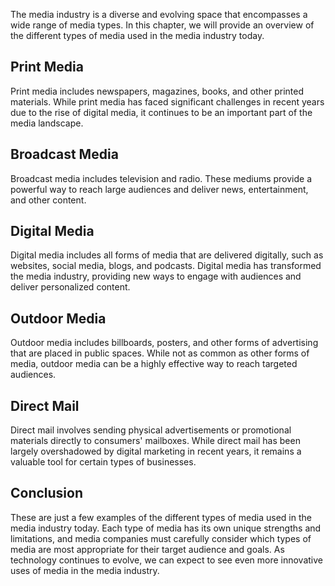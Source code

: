 

The media industry is a diverse and evolving space that encompasses a wide range of media types. In this chapter, we will provide an overview of the different types of media used in the media industry today.

Print Media
-----------

Print media includes newspapers, magazines, books, and other printed materials. While print media has faced significant challenges in recent years due to the rise of digital media, it continues to be an important part of the media landscape.

Broadcast Media
---------------

Broadcast media includes television and radio. These mediums provide a powerful way to reach large audiences and deliver news, entertainment, and other content.

Digital Media
-------------

Digital media includes all forms of media that are delivered digitally, such as websites, social media, blogs, and podcasts. Digital media has transformed the media industry, providing new ways to engage with audiences and deliver personalized content.

Outdoor Media
-------------

Outdoor media includes billboards, posters, and other forms of advertising that are placed in public spaces. While not as common as other forms of media, outdoor media can be a highly effective way to reach targeted audiences.

Direct Mail
-----------

Direct mail involves sending physical advertisements or promotional materials directly to consumers' mailboxes. While direct mail has been largely overshadowed by digital marketing in recent years, it remains a valuable tool for certain types of businesses.

Conclusion
----------

These are just a few examples of the different types of media used in the media industry today. Each type of media has its own unique strengths and limitations, and media companies must carefully consider which types of media are most appropriate for their target audience and goals. As technology continues to evolve, we can expect to see even more innovative uses of media in the media industry.
